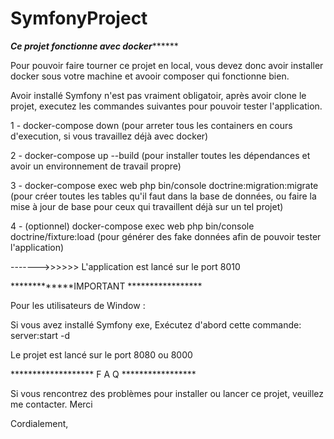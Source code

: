 # SymfonyProject

*******************Ce projet fonctionne avec docker************************* 

Pour pouvoir faire tourner ce projet en local, vous devez donc avoir installer docker sous votre machine et avooir composer qui fonctionne bien.

Avoir installé Symfony n'est pas vraiment obligatoir, après avoir clone le projet, executez les commandes suivantes pour pouvoir tester l'application.

1 - docker-compose down (pour arreter tous les containers en cours d'execution, si vous travaillez déjà avec docker)

2 - docker-compose up --build (pour installer toutes les dépendances et avoir un environnement de travail propre)

3 - docker-compose exec web php bin/console doctrine:migration:migrate (pour créer toutes les tables qu'il faut dans la base de données, ou faire la mise à jour de base pour ceux qui travaillent déjà sur un tel projet)

4 - (optionnel) docker-compose exec web php bin/console doctrine/fixture:load (pour générer des fake données afin de pouvoir tester l'application)

------->>>>>> L'application est lancé sur le port 8010 



*************IMPORTANT *****************

Pour les utilisateurs de Window : 

Si vous avez installé Symfony exe, Exécutez d'abord cette commande: server:start -d 

Le projet est lancé sur le port 8080 ou 8000



******************* F A Q *****************

Si vous rencontrez des problèmes pour installer ou lancer ce projet, veuillez me contacter. Merci

Cordialement, 


